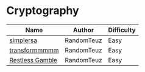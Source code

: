 # Cryptography

| Name                               | Author     | Difficulty | 
| ---------------------------------- | ---------- | ---------- |
| [simplersa](simplersa/)            | RandomTeuz | Easy       |
| [transformmmmm](transformmmmm/)    | RandomTeuz | Easy       |
| [Restless Gamble](Restless-Gamble/)| RandomTeuz | Easy       |
